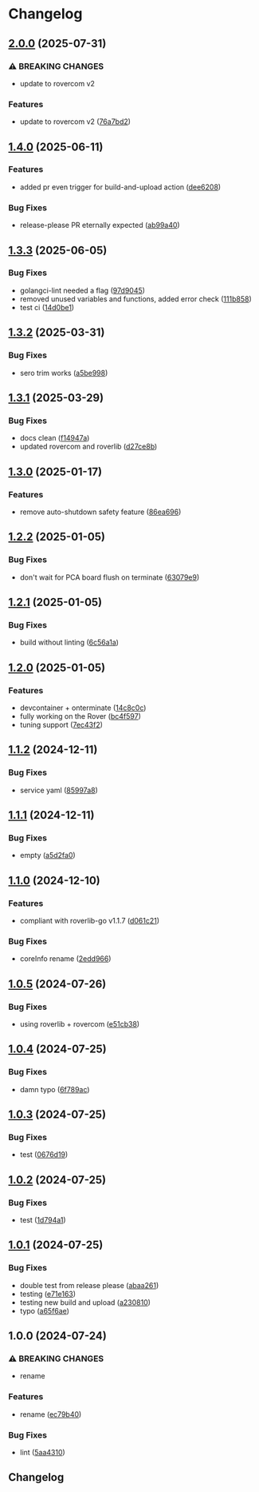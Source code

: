 # Changelog

## [2.0.0](https://github.com/VU-ASE/actuator/compare/v1.4.0...v2.0.0) (2025-07-31)


### ⚠ BREAKING CHANGES

* update to rovercom v2

### Features

* update to rovercom v2 ([76a7bd2](https://github.com/VU-ASE/actuator/commit/76a7bd21050579e85d44358679fa245cea127c75))

## [1.4.0](https://github.com/VU-ASE/actuator/compare/v1.3.3...v1.4.0) (2025-06-11)


### Features

* added pr even trigger for build-and-upload action ([dee6208](https://github.com/VU-ASE/actuator/commit/dee6208a16157120ec95610c963db5aa3a195f9b))


### Bug Fixes

* release-please PR eternally expected ([ab99a40](https://github.com/VU-ASE/actuator/commit/ab99a40bd5a3ed38e0ab7444a3ad1e8545623059))

## [1.3.3](https://github.com/VU-ASE/actuator/compare/v1.3.2...v1.3.3) (2025-06-05)


### Bug Fixes

* golangci-lint needed a flag ([97d9045](https://github.com/VU-ASE/actuator/commit/97d9045e3c1e0656cb79630f1857448cadd10ce6))
* removed unused variables and functions, added error check ([111b858](https://github.com/VU-ASE/actuator/commit/111b8588919d1da0622c5a60b8272ec5457f45af))
* test ci ([14d0be1](https://github.com/VU-ASE/actuator/commit/14d0be1b47d75be2703490d462562834a1d612cc))

## [1.3.2](https://github.com/VU-ASE/actuator/compare/v1.3.1...v1.3.2) (2025-03-31)


### Bug Fixes

* sero trim works ([a5be998](https://github.com/VU-ASE/actuator/commit/a5be998b9e77a3ff1551acc90751c68f8b0e112b))

## [1.3.1](https://github.com/VU-ASE/actuator/compare/v1.3.0...v1.3.1) (2025-03-29)


### Bug Fixes

* docs clean ([f14947a](https://github.com/VU-ASE/actuator/commit/f14947a3fdef53f196d05f863035117199cee2a1))
* updated rovercom and roverlib ([d27ce8b](https://github.com/VU-ASE/actuator/commit/d27ce8bba42775fc68c83032a359c29ed5902c40))

## [1.3.0](https://github.com/VU-ASE/actuator/compare/v1.2.2...v1.3.0) (2025-01-17)


### Features

* remove auto-shutdown safety feature ([86ea696](https://github.com/VU-ASE/actuator/commit/86ea696c45d911f09f2981414cb8ce472daadaec))

## [1.2.2](https://github.com/VU-ASE/actuator/compare/v1.2.1...v1.2.2) (2025-01-05)


### Bug Fixes

* don't wait for PCA board flush on terminate ([63079e9](https://github.com/VU-ASE/actuator/commit/63079e9ff737ba4c3e479e02baf175b6307bb77b))

## [1.2.1](https://github.com/VU-ASE/actuator/compare/v1.2.0...v1.2.1) (2025-01-05)


### Bug Fixes

* build without linting ([6c56a1a](https://github.com/VU-ASE/actuator/commit/6c56a1a1539e20b708cd0a8c9bdf7754e210fcf2))

## [1.2.0](https://github.com/VU-ASE/actuator/compare/v1.1.2...v1.2.0) (2025-01-05)


### Features

* devcontainer + onterminate ([14c8c0c](https://github.com/VU-ASE/actuator/commit/14c8c0cabf2ed7d82ecc118b77793cf341471e62))
* fully working on the Rover ([bc4f597](https://github.com/VU-ASE/actuator/commit/bc4f5976f91ec73bff64f021ca3ccc2d15b48a43))
* tuning support ([7ec43f2](https://github.com/VU-ASE/actuator/commit/7ec43f2a1d5097db4ebabddfacab223983ef053f))

## [1.1.2](https://github.com/VU-ASE/actuator/compare/v1.1.1...v1.1.2) (2024-12-11)


### Bug Fixes

* service yaml ([85997a8](https://github.com/VU-ASE/actuator/commit/85997a81b2c2828ca0896bbc4a504f020d7604cf))

## [1.1.1](https://github.com/VU-ASE/actuator/compare/v1.1.0...v1.1.1) (2024-12-11)


### Bug Fixes

* empty ([a5d2fa0](https://github.com/VU-ASE/actuator/commit/a5d2fa0e826c9093fe96049d0f5c9ffafa9ae57f))

## [1.1.0](https://github.com/VU-ASE/actuator/compare/v1.0.5...v1.1.0) (2024-12-10)


### Features

* compliant with roverlib-go v1.1.7 ([d061c21](https://github.com/VU-ASE/actuator/commit/d061c2165cb55320aa9a501be74ea1c3d2b7cc71))


### Bug Fixes

* coreInfo rename ([2edd966](https://github.com/VU-ASE/actuator/commit/2edd966e9b53cbfe2cf322beb7cf166e22688dcb))

## [1.0.5](https://github.com/VU-ASE/actuator/compare/v1.0.4...v1.0.5) (2024-07-26)


### Bug Fixes

* using roverlib + rovercom ([e51cb38](https://github.com/VU-ASE/actuator/commit/e51cb385a9189188c15f6985513eb4d1f6c878f5))

## [1.0.4](https://github.com/VU-ASE/actuator/compare/v1.0.3...v1.0.4) (2024-07-25)


### Bug Fixes

* damn typo ([6f789ac](https://github.com/VU-ASE/actuator/commit/6f789ac6c8e59ce07b1cdec777380f939189fa5c))

## [1.0.3](https://github.com/VU-ASE/actuator/compare/v1.0.2...v1.0.3) (2024-07-25)


### Bug Fixes

* test ([0676d19](https://github.com/VU-ASE/actuator/commit/0676d19a32973f6b166eac81b51b2e737fef1373))

## [1.0.2](https://github.com/VU-ASE/actuator/compare/v1.0.1...v1.0.2) (2024-07-25)


### Bug Fixes

* test ([1d794a1](https://github.com/VU-ASE/actuator/commit/1d794a112f08bcc4019e6e436350bd6193138e79))

## [1.0.1](https://github.com/VU-ASE/actuator/compare/v1.0.0...v1.0.1) (2024-07-25)


### Bug Fixes

* double test from release please ([abaa261](https://github.com/VU-ASE/actuator/commit/abaa26104c9a2fbc5fc60bf3af5c080ff2280f3b))
* testing ([e71e163](https://github.com/VU-ASE/actuator/commit/e71e163abbb4488ee3b7be5d1c73220cf993ac32))
* testing new build and upload ([a230810](https://github.com/VU-ASE/actuator/commit/a23081008297276b599b9189adb972e4015417c2))
* typo ([a65f6ae](https://github.com/VU-ASE/actuator/commit/a65f6aed893986f71eda54129505689d74e61015))

## 1.0.0 (2024-07-24)


### ⚠ BREAKING CHANGES

* rename

### Features

* rename ([ec79b40](https://github.com/VU-ASE/actuator/commit/ec79b40ed8b15005cb59811dc722c12e5ed16c44))


### Bug Fixes

* lint ([5aa4310](https://github.com/VU-ASE/actuator/commit/5aa43104ba7224b45bcbe1fd9c0ee25b2f769df2))

## Changelog

